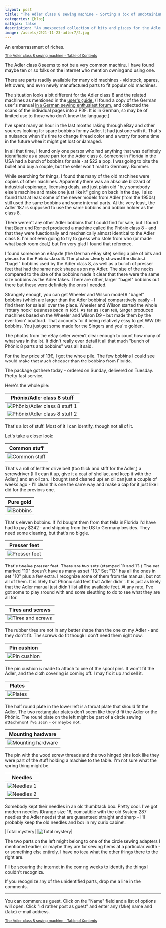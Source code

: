 ```yaml
---
layout: post
title: "The Adler class 8 sewing machine - Sorting a box of unobtainium"
categories: [blog]
mathjax: false
description: "An unexpected collection of bits and pieces for the Adler."
image: /assets/2021-11-23-adler7/2.jpg
---
```

An embarrassment of riches.

<sub>[The Adler class 8 sewing machine - Table of Contents](adler-toc)</sub>

The Adler class 8 seems to not be a very common machine.  I have found maybe ten or so folks on the internet who mention owning and using one.

There are parts readily available for many old machines - old stock, spares, left overs, and even newly manufactured parts to fit popular old machines.

The situation looks a bit different for the Adler class 8 and the related machines as mentioned in the [user's guide.](/assets/2021-11-23-adler7/Adler-Klasse-8-10-12-Bedienungsanleitung.pdf) (I found a copy of the German user's manual [in a German sewing enthusiast forum,](https://www.hobbyschneiderin24.net/forums/topic/117524-welche-adler-ist-das-genau/) and collected the scans of the individual pages into a PDF.  It is in German, so may be of limited use to those who don't know the language.)

I've spent many an hour in the last months raking through eBay and other sources looking for spare bobbins for my Adler.  It had just one with it.  That's a nuisance when it's time to change thread color and a worry for some time in the future when it might get lost or damaged.

In all that time, I found only one person who had anything that was definitely identifiable as a spare part for the Adler class 8.  Someone in Florida in the USA had a bunch of bobbins for sale - at $22 a pop.  I was going to bite the bullet and buy a couple, but the seller won't mail to Germany.  Bummer.

While searching for things, I found that many of the old machines were copies of other machines.  Apparently there was an absolute blizzard of industrial espionage, licensing deals, and just plain old "buy somebody else's machine and make one just like it" going on back in the day.  I also found that at least some of the newer models from Adler (from the 1950s) still used the same bobbins and some internal parts.  At the very least, the Adler 187 is supposed to use the same bobbins and bobbin holder as the class 8.

There weren't any other Adler bobbins that I could find for sale, but I found that Baer und Rempel produced a machine called the Phönix class 8 - and that they were functionally and mechanically almost identical to the Adler class 8.  I'm not even going to try to guess who stole from who (or made what back room deal,) but I'm very glad I found that reference.

I found someone on eBay.de (the German eBay site) selling a pile of bits and pieces for the Phönix class 8.  The photos clearly showed the distinct "bagel" bobbins used by the Adler class 8, as well as a bunch of presser feet that had the same neck shape as on my Adler.  The size of the necks compared to the size of the bobbins made it clear that these were the same size bobbins as the Adler takes.  There are other, larger "bagel" bobbins out there but these were definitely the ones I needed.

Strangely enough, you can get Wheeler and Wilson model 9 "bagel" bobbins (which are larger than the Adler bobbins) comparatively easily - I find them for sale all over the place.  Wheeler and Wilson started the whole "rotary hook" business back in 1851.  As far as I can tell, Singer produced machines based on the Wheeler and Wilson D9 - but made them by the ever lovin' boatload.  That accounts for it being relatively easy to get WW D9 bobbins.  You just get some made for the Singers and you're golden.

The photos from the eBay seller weren't clear enough to count how many of what was in the lot.  It didn't really even detail it all that much "bunch of Phönix 8 parts and bobbins" was all it said.

For the low price of 13€, I got the whole pile.  The few bobbins I could see would make that much cheaper than the bobbins from Florida.

The package got here today - ordered on Sunday, delivered on Tuesday.  Pretty fast service.

Here's the whole pile:

|Phönix/Adler class 8 stuff|
|--------------------------|
|![Phönix/Adler class 8 stuff 1](/assets/2021-11-23-adler7/1.jpg)|
|![Phönix/Adler class 8 stuff 2](/assets/2021-11-23-adler7/2.jpg)|

That's a lot of stuff.  Most of it I can identify, though not all of it.

Let's take a closer look:

|Common stuff|
|------------|
|![Common stuff](/assets/2021-11-23-adler7/3.jpg)|

That's a roll of leather drive belt (too thick and stiff for the Adler,) a screwdriver (I'll clean it up, give it a coat of shellac, and keep it with the Adler,) and an oil can.  I bought (and cleaned up) an oil can just a couple of weeks ago - I'll clean this one the same way and make a cap for it just like I did for the previous one.

|Pure gold|
|---------|
|![Bobbins](/assets/2021-11-23-adler7/4.jpg)|

That's eleven bobbins.  If I'd bought them from that fella in Florida I'd have had to pay $242 - and shipping from the US to Germany besides.  They need some cleaning, but that's no biggie.

|Presser feet|
|------------|
|![Presser feet](/assets/2021-11-23-adler7/5.jpg)|

That's twelve presser feet.  There are two sets (stamped 10 and 13.)  The set marked "10" doesn't have as many as set "13."  Set "13" has all the ones in set "10" plus a few extra.  I recognize some of them from the manual, but not all of them.  It is likely that Phönix sold feet that Adler didn't.  It is just as likely that the Adler manual just didn't list all the available feet.  At any rate, I've got some to play around with and some sleuthing to do to see what they are all for.

|Tires and screws|
|------------|
|![Tires and screws](/assets/2021-11-23-adler7/6.jpg)|

The rubber tires are not in any better shape than the one on my Adler - and they don't fit.  The screws do fit though I don't need them right now.

|Pin cushion|
|------------|
|![Pin cushion](/assets/2021-11-23-adler7/7.jpg)|

The pin cushion is made to attach to one of the spool pins.  It won't fit the Adler, and the cloth covering is coming off.  I may fix it up and sell it.

|Plates|
|------|
|![Plates](/assets/2021-11-23-adler7/8.jpg)|

The half round plate in the lower left is a throat plate that should fit the Adler.  The two rectangular plates don't seem like they'd fit the Adler or the Phönix.  The round plate on the left might be part of a circle sewing attachment I've seen - or maybe not.

|Mounting hardware|
|-----------------|
|![Mounting hardware](/assets/2021-11-23-adler7/9.jpg)|

The pin with the wood screw threads and the two hinged pins look like they were part of the stuff holding a machine to the table.  I'm not sure what the spring thing might be.

|Needles|
|------|
|![Needles 1](/assets/2021-11-23-adler7/10.jpg)|
|![Needles 2](/assets/2021-11-23-adler7/11.jpg)|

Somebody kept their needles in an old thumbtack box.  Pretty cool.  I've got modern needles (Orange size 16, compatible with the old System 287 needles the Adler needs) that are guaranteed straight and sharp - I'll probably keep the old needles and box in my curio cabinet.

|Total mystery|
|![Total mystery](/assets/2021-11-23-adler7/12.jpg)|

The two parts on the left might belong to one of the circle sewing adapters I mentioned earlier, or maybe they are for sewing hems at a particular width - or something else entirely.  I have no idea what the other things there to the right are.

I'll be scouring the internet in the coming weeks to identify the things I couldn't recognize.

If you recognize any of the unidentified parts, drop me a line in the comments.

---------

You can comment as guest.  Click on the "Name" field and a list of options will open.  Click "I'd rather post as guest" and enter any (fake) name and (fake) e-mail address.

<sub>[The Adler class 8 sewing machine - Table of Contents](adler-toc)</sub> 
